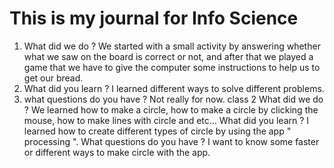 # This is my journal for Info Science 

1. What did we do ? We started with a small activity by answering whether what we saw on the board is correct or not, and after that we played a game that we have to give the computer some instructions to help us to get our bread.
1. What did you learn ? I learned different ways to solve different problems.
1. what questions do you have ? Not really for now.
class 2
What did we do ?
We learned how to make a circle, how to make a circle by clicking the mouse, how to make lines with circle and etc...
What did you learn ?
I learned how to create different types of circle by using the app " processing ".
What questions do you have ?
I want to know some faster or different ways to make circle with the app. 
